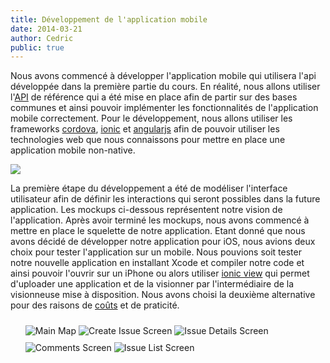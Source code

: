 ```yaml
---
title: Développement de l'application mobile
date: 2014-03-21
author: Cedric
public: true
---
```


Nous avons commencé à développer l'application mobile qui utilisera l'api développée dans la première partie du cours. En réalité, nous allons utiliser l'[API](https://github.com/SoftEng-HEIGVD/Teaching-HEIGVD-CM_WEBS-2015-Labo-Express-Impl) de référence qui a été mise en place afin de partir sur des bases communes et ainsi pouvoir implémenter les fonctionnalités de l'application mobile correctement. Pour le développement, nous allons utiliser les frameworks [cordova](https://cordova.apache.org/), [ionic](http://ionicframework.com/) et [angularjs](https://angularjs.org/) afin de pouvoir utiliser les technologies web que nous connaissons pour mettre en place une application mobile non-native.

<img src="/img/cordova-ng-ionic.png" border="0"/>

La première étape du développement a été de modéliser l'interface utilisateur afin de définir les interactions qui seront possibles dans la future application. Les mockups ci-dessous représentent notre vision de l'application. Après avoir terminé les mockups, nous avons commencé à mettre en place le squelette de notre application. Etant donné que nous avons décidé de développer notre application pour iOS, nous avions deux choix pour tester l'application sur un mobile. Nous pouvions soit tester notre nouvelle application en installant Xcode et compiler notre code et ainsi pouvoir l'ouvrir sur un iPhone ou alors utiliser [ionic view](http://view.ionic.io/) qui permet d'uploader une application et de la visionner par l'intermédiaire de la visionneuse mise à disposition. Nous avons choisi la deuxième alternative pour des raisons de [coûts](https://developer.apple.com/programs/ios/) et de praticité.

<ul>
	<li style="display:inline-block"><img src="/img/mainMap.jpg" alt="Main Map" title="Main Map" border="0"/></li>
	<li style="display:inline-block"><img src="/img/createIssue.jpg" alt="Create Issue Screen" title="Create Issue Screen" border="0"/></li>
	<li style="display:inline-block"><img src="/img/issueDetails.jpg" alt="Issue Details Screen" title="Issue Details Screen" border="0" style="margin-top:10px"/></li>
	<li style="display:inline-block"><img src="/img/comments.jpg" alt="Comments Screen" title="Comments Screen" border="0" style="margin-top:10px"/></li>
	<li style="display:inline-block"><img src="/img/issueList.jpg" alt="Issue List Screen" title="Issue List Screen" border="0" style="margin-top:10px"/></li>
</ul>

	










